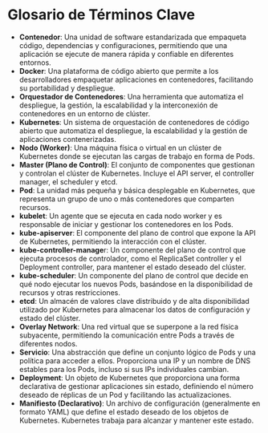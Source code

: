 # Glosario de Términos Clave

- **Contenedor**: Una unidad de software estandarizada que empaqueta código, dependencias y configuraciones, permitiendo que una aplicación se ejecute de manera rápida y confiable en diferentes entornos.
- **Docker**: Una plataforma de código abierto que permite a los desarrolladores empaquetar aplicaciones en contenedores, facilitando su portabilidad y despliegue.
- **Orquestador de Contenedores**: Una herramienta que automatiza el despliegue, la gestión, la escalabilidad y la interconexión de contenedores en un entorno de clúster.
- **Kubernetes**: Un sistema de orquestación de contenedores de código abierto que automatiza el despliegue, la escalabilidad y la gestión de aplicaciones contenerizadas.
- **Nodo (Worker)**: Una máquina física o virtual en un clúster de Kubernetes donde se ejecutan las cargas de trabajo en forma de Pods.
- **Master (Plano de Control)**: El conjunto de componentes que gestionan y controlan el clúster de Kubernetes. Incluye el API server, el controller manager, el scheduler y etcd.
- **Pod**: La unidad más pequeña y básica desplegable en Kubernetes, que representa un grupo de uno o más contenedores que comparten recursos.
- **kubelet**: Un agente que se ejecuta en cada nodo worker y es responsable de iniciar y gestionar los contenedores en los Pods.
- **kube-apiserver**: El componente del plano de control que expone la API de Kubernetes, permitiendo la interacción con el clúster.
- **kube-controller-manage**r: Un componente del plano de control que ejecuta procesos de controlador, como el ReplicaSet controller y el Deployment controller, para mantener el estado deseado del clúster.
- **kube-scheduler**: Un componente del plano de control que decide en qué nodo ejecutar los nuevos Pods, basándose en la disponibilidad de recursos y otras restricciones.
- **etcd**: Un almacén de valores clave distribuido y de alta disponibilidad utilizado por Kubernetes para almacenar los datos de configuración y estado del clúster.
- **Overlay Network**: Una red virtual que se superpone a la red física subyacente, permitiendo la comunicación entre Pods a través de diferentes nodos.
- **Servicio**: Una abstracción que define un conjunto lógico de Pods y una política para acceder a ellos. Proporciona una IP y un nombre de DNS estables para los Pods, incluso si sus IPs individuales cambian.
- **Deployment**: Un objeto de Kubernetes que proporciona una forma declarativa de gestionar aplicaciones sin estado, definiendo el número deseado de réplicas de un Pod y facilitando las actualizaciones.
- **Manifiesto (Declarativo)**: Un archivo de configuración (generalmente en formato YAML) que define el estado deseado de los objetos de Kubernetes. Kubernetes trabaja para alcanzar y mantener este estado.
